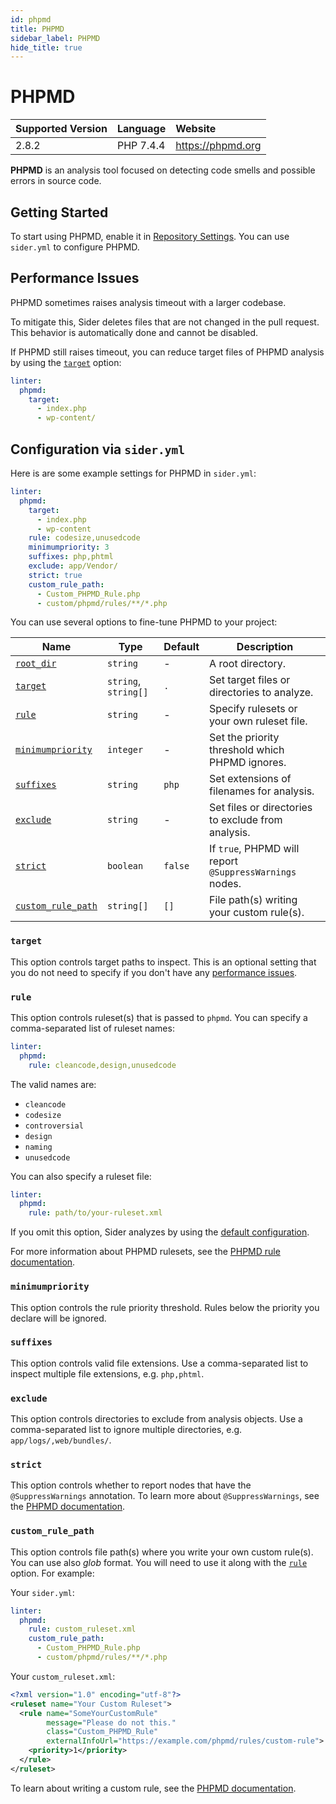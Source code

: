 ```yaml
---
id: phpmd
title: PHPMD
sidebar_label: PHPMD
hide_title: true
---
```


# PHPMD

| Supported Version | Language  | Website           |
| :---------------- | :-------- | :---------------- |
| 2.8.2             | PHP 7.4.4 | https://phpmd.org |

**PHPMD** is an analysis tool focused on detecting code smells and possible errors in source code.

## Getting Started

To start using PHPMD, enable it in [Repository Settings](../../getting-started/repository-settings.md).
You can use `sider.yml` to configure PHPMD.

## Performance Issues

PHPMD sometimes raises analysis timeout with a larger codebase.

To mitigate this, Sider deletes files that are not changed in the pull request.
This behavior is automatically done and cannot be disabled.

If PHPMD still raises timeout, you can reduce target files of PHPMD analysis by using the [`target`](#target) option:

```yaml
linter:
  phpmd:
    target:
      - index.php
      - wp-content/
```

## Configuration via `sider.yml`

Here is are some example settings for PHPMD in `sider.yml`:

```yaml
linter:
  phpmd:
    target:
      - index.php
      - wp-content
    rule: codesize,unusedcode
    minimumpriority: 3
    suffixes: php,phtml
    exclude: app/Vendor/
    strict: true
    custom_rule_path:
      - Custom_PHPMD_Rule.php
      - custom/phpmd/rules/**/*.php
```

You can use several options to fine-tune PHPMD to your project:

| Name                                                                        | Type                 | Default | Description                                             |
| --------------------------------------------------------------------------- | -------------------- | ------- | ------------------------------------------------------- |
| [`root_dir`](../../getting-started/custom-configuration.md#root_dir-option) | `string`             | -       | A root directory.                                       |
| [`target`](#target)                                                         | `string`, `string[]` | `.`     | Set target files or directories to analyze.             |
| [`rule`](#rule)                                                             | `string`             | -       | Specify rulesets or your own ruleset file.              |
| [`minimumpriority`](#minimumpriority)                                       | `integer`            | -       | Set the priority threshold which PHPMD ignores.         |
| [`suffixes`](#suffixes)                                                     | `string`             | `php`   | Set extensions of filenames for analysis.               |
| [`exclude`](#exclude)                                                       | `string`             | -       | Set files or directories to exclude from analysis.      |
| [`strict`](#strict)                                                         | `boolean`            | `false` | If `true`, PHPMD will report `@SuppressWarnings` nodes. |
| [`custom_rule_path`](#custom_rule_path)                                     | `string[]`           | `[]`    | File path(s) writing your custom rule(s).               |

### `target`

This option controls target paths to inspect. This is an optional setting that you do not need to specify if you don't have any [performance issues](#performance-issues).

### `rule`

This option controls ruleset(s) that is passed to `phpmd`. You can specify a comma-separated list of ruleset names:

```yaml
linter:
  phpmd:
    rule: cleancode,design,unusedcode
```

The valid names are:

- `cleancode`
- `codesize`
- `controversial`
- `design`
- `naming`
- `unusedcode`

You can also specify a ruleset file:

```yaml
linter:
  phpmd:
    rule: path/to/your-ruleset.xml
```

If you omit this option, Sider analyzes by using the [default configuration](https://github.com/sider/runners/blob/master/images/phpmd/sider_config.xml).

For more information about PHPMD rulesets, see the [PHPMD rule documentation](https://phpmd.org/rules/index.html).

### `minimumpriority`

This option controls the rule priority threshold. Rules below the priority you declare will be ignored.

### `suffixes`

This option controls valid file extensions. Use a comma-separated list to inspect multiple file extensions, e.g. `php,phtml`.

### `exclude`

This option controls directories to exclude from analysis objects.
Use a comma-separated list to ignore multiple directories, e.g. `app/logs/,web/bundles/`.

### `strict`

This option controls whether to report nodes that have the `@SuppressWarnings` annotation.
To learn more about `@SuppressWarnings`, see the [PHPMD documentation](https://phpmd.org/documentation/suppress-warnings.html).

### `custom_rule_path`

This option controls file path(s) where you write your own custom rule(s). You can use also _glob_ format.
You will need to use it along with the [`rule`](#rule) option. For example:

Your `sider.yml`:

```yaml
linter:
  phpmd:
    rule: custom_ruleset.xml
    custom_rule_path:
      - Custom_PHPMD_Rule.php
      - custom/phpmd/rules/**/*.php
```

Your `custom_ruleset.xml`:

```xml
<?xml version="1.0" encoding="utf-8"?>
<ruleset name="Your Custom Ruleset">
  <rule name="SomeYourCustomRule"
        message="Please do not this."
        class="Custom_PHPMD_Rule"
        externalInfoUrl="https://example.com/phpmd/rules/custom-rule">
    <priority>1</priority>
  </rule>
</ruleset>
```

To learn about writing a custom rule, see the [PHPMD documentation](https://phpmd.org/documentation/writing-a-phpmd-rule.html).
